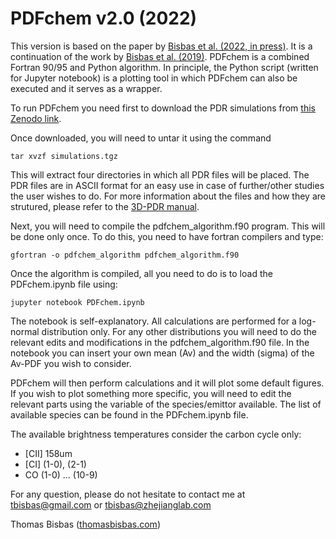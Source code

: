 # PDFchem v2.0 (2022)

This version is based on the paper by [Bisbas et al. (2022, in press)](https://ui.adsabs.harvard.edu/abs/2022arXiv221112974B/abstract). It is a continuation of the work by [Bisbas et al. (2019)](https://ui.adsabs.harvard.edu/abs/2019MNRAS.485.3097B/abstract). PDFchem is a combined Fortran 90/95 and Python algorithm. In principle, the Python script (written for Jupyter notebook) is a plotting tool in which PDFchem can also be executed and it serves as a wrapper.

To run PDFchem you need first to download the PDR simulations from [this Zenodo link](https://zenodo.org/record/7310833).

Once downloaded, you will need to untar it using the command
```
tar xvzf simulations.tgz
```
This will extract four directories in which all PDR files will be placed. The PDR files are in ASCII format for an easy use in case of further/other studies the user wishes to do. For more information about the files and how they are strutured, please refer to the [3D-PDR manual](https://uclchem.github.io/3DPDR_manual.pdf).

Next, you will need to compile the pdfchem_algorithm.f90 program. This will be done only once. To do this, you need to have fortran compilers and type:
```
gfortran -o pdfchem_algorithm pdfchem_algorithm.f90
```

Once the algorithm is compiled, all you need to do is to load the PDFchem.ipynb file using:
```
jupyter notebook PDFchem.ipynb
```
The notebook is self-explanatory. All calculations are performed for a log-normal distribution only. For any other distributions you will need to do the relevant edits and modifications in the pdfchem_algorithm.f90 file. In the notebook you can insert your own mean (Av) and the width (sigma) of the Av-PDF you wish to consider. 

PDFchem will then perform calculations and it will plot some default figures. If you wish to plot something more specific, you will need to edit the relevant parts using the variable of the species/emittor available. The list of available species can be found in the PDFchem.ipynb file.

The available brightness temperatures consider the carbon cycle only:
- [CII] 158um
- [CI] (1-0), (2-1)
- CO (1-0) ... (10-9)

For any question, please do not hesitate to contact me at tbisbas@gmail.com or tbisbas@zhejianglab.com

Thomas Bisbas ([thomasbisbas.com](http://thomasbisbas.com))
